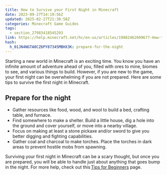 ```yaml
---
title: How to Survive your First Night in Minecraft
date: 2023-09-27T14:19:56Z
updated: 2025-02-27T21:38:58Z
categories: Minecraft Game Guides
tags:
  - section_27983418545293
link: https://help.minecraft.net/hc/en-us/articles/19882462609677-How-to-Survive-your-First-Night-in-Minecraft
hash:
  h_01JN4NGTA0CZ6PY87345MBHX3K: prepare-for-the-night
---
```


Starting a new world in Minecraft is an exciting time. You know you have an infinite amount of adventure ahead of you, filled with ores to mine, biomes to see, and various things to build. However, if you are new to the game, your first night can be overwhelming if you are not prepared. Here are some tips to survive the first night in Minecraft.

## Prepare for the night

- Gather resources like food, wood, and wool to build a bed, crafting table, and furnace.
- Find somewhere to make a shelter. Build a little house, dig a hole into the ground and cover yourself, or move into a nearby village.
- Focus on making at least a stone pickaxe and/or sword to give you better digging and fighting capabilities.
- Gather coal and charcoal to make torches. Place the torches in dark areas to prevent hostile mobs from spawning.

Surviving your first night in Minecraft can be a scary thought, but once you are prepared, you will be able to handle just about anything that goes bump in the night. For more help, check out this [Tips for Beginners](https://www.minecraft.net/en-us/minecraft-tips-for-beginners) page.
